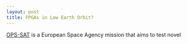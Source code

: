 ```yaml
---
layout: post
title: FPGAs in Low Earth Orbit?
---
```


[OPS-SAT](https://en.wikipedia.org/wiki/OPS-SAT) is a European Space Agency mission that aims to test novel 

